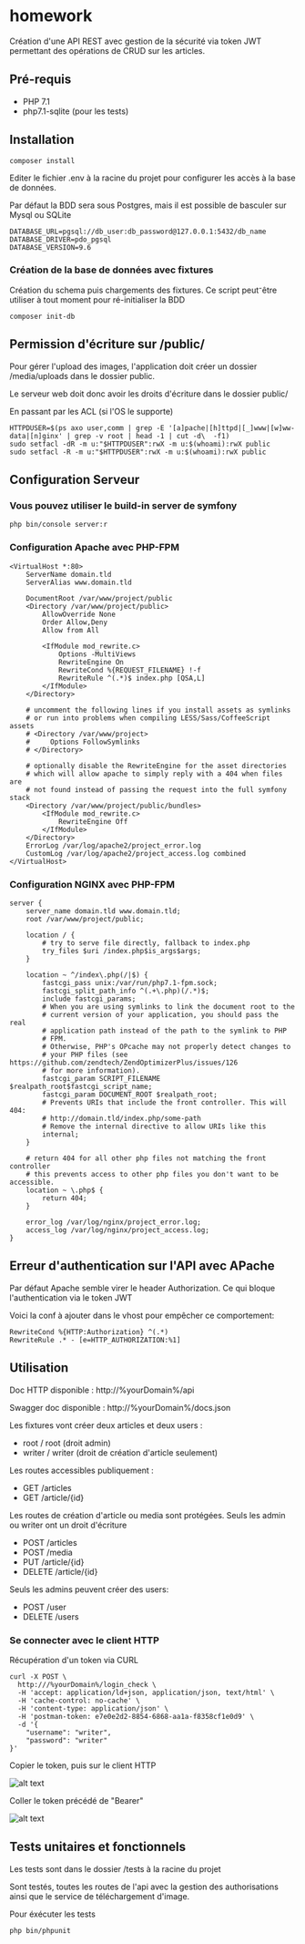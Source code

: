 # homework

Création d'une API REST avec gestion de la sécurité via token JWT permettant des opérations de CRUD sur les articles.

## Pré-requis

- PHP 7.1
- php7.1-sqlite (pour les tests)

## Installation

```text
composer install
```

Editer le fichier .env à la racine du projet pour configurer les accès à la base de données.

Par défaut la BDD sera sous Postgres, mais il est possible de basculer sur Mysql ou SQLite

```text
DATABASE_URL=pgsql://db_user:db_password@127.0.0.1:5432/db_name
DATABASE_DRIVER=pdo_pgsql
DATABASE_VERSION=9.6
```

### Création de la base de données avec fixtures

Création du schema puis chargements des fixtures.
Ce script peut⁻être utiliser à tout moment pour ré-initialiser la BDD

```text
composer init-db
```

## Permission d'écriture sur /public/
Pour gérer l'upload des images, l'application doit créer un dossier /media/uploads dans le dossier public.

Le serveur web doit donc avoir les droits d'écriture dans le dossier public/

En passant par les ACL (si l'OS le supporte)

```text
HTTPDUSER=$(ps axo user,comm | grep -E '[a]pache|[h]ttpd|[_]www|[w]ww-data|[n]ginx' | grep -v root | head -1 | cut -d\  -f1)
sudo setfacl -dR -m u:"$HTTPDUSER":rwX -m u:$(whoami):rwX public
sudo setfacl -R -m u:"$HTTPDUSER":rwX -m u:$(whoami):rwX public
```

## Configuration Serveur

### Vous pouvez utiliser le build-in server de symfony
```text
php bin/console server:r
```

### Configuration Apache avec PHP-FPM
```apacheconfig
<VirtualHost *:80>
    ServerName domain.tld
    ServerAlias www.domain.tld

    DocumentRoot /var/www/project/public
    <Directory /var/www/project/public>
        AllowOverride None
        Order Allow,Deny
        Allow from All

        <IfModule mod_rewrite.c>
            Options -MultiViews
            RewriteEngine On
            RewriteCond %{REQUEST_FILENAME} !-f
            RewriteRule ^(.*)$ index.php [QSA,L]
        </IfModule>
    </Directory>

    # uncomment the following lines if you install assets as symlinks
    # or run into problems when compiling LESS/Sass/CoffeeScript assets
    # <Directory /var/www/project>
    #     Options FollowSymlinks
    # </Directory>

    # optionally disable the RewriteEngine for the asset directories
    # which will allow apache to simply reply with a 404 when files are
    # not found instead of passing the request into the full symfony stack
    <Directory /var/www/project/public/bundles>
        <IfModule mod_rewrite.c>
            RewriteEngine Off
        </IfModule>
    </Directory>
    ErrorLog /var/log/apache2/project_error.log
    CustomLog /var/log/apache2/project_access.log combined
</VirtualHost>
```

### Configuration NGINX avec PHP-FPM

```text
server {
    server_name domain.tld www.domain.tld;
    root /var/www/project/public;

    location / {
        # try to serve file directly, fallback to index.php
        try_files $uri /index.php$is_args$args;
    }

    location ~ ^/index\.php(/|$) {
        fastcgi_pass unix:/var/run/php7.1-fpm.sock;
        fastcgi_split_path_info ^(.+\.php)(/.*)$;
        include fastcgi_params;
        # When you are using symlinks to link the document root to the
        # current version of your application, you should pass the real
        # application path instead of the path to the symlink to PHP
        # FPM.
        # Otherwise, PHP's OPcache may not properly detect changes to
        # your PHP files (see https://github.com/zendtech/ZendOptimizerPlus/issues/126
        # for more information).
        fastcgi_param SCRIPT_FILENAME $realpath_root$fastcgi_script_name;
        fastcgi_param DOCUMENT_ROOT $realpath_root;
        # Prevents URIs that include the front controller. This will 404:
        # http://domain.tld/index.php/some-path
        # Remove the internal directive to allow URIs like this
        internal;
    }

    # return 404 for all other php files not matching the front controller
    # this prevents access to other php files you don't want to be accessible.
    location ~ \.php$ {
        return 404;
    }

    error_log /var/log/nginx/project_error.log;
    access_log /var/log/nginx/project_access.log;
}
```

## Erreur d'authentication sur l'API avec APache
Par défaut Apache semble virer le header Authorization. Ce qui bloque l'authentication via le token JWT

Voici la conf à ajouter dans le vhost pour empêcher ce comportement:
```apacheconfig
RewriteCond %{HTTP:Authorization} ^(.*)
RewriteRule .* - [e=HTTP_AUTHORIZATION:%1] 
```

## Utilisation

Doc HTTP disponible : http://%yourDomain%/api

Swagger doc disponible : http://%yourDomain%/docs.json

Les fixtures vont créer deux articles et deux users : 

- root / root (droit admin)
- writer / writer (droit de création d'article seulement)

Les routes accessibles publiquement :

- GET /articles
- GET /article/{id}

Les routes de création d'article ou media sont protégées. Seuls les admin ou writer ont un droit d'écriture

- POST /articles
- POST /media
- PUT /article/{id}
- DELETE /article/{id}

Seuls les admins peuvent créer des users:

- POST /user
- DELETE /users

### Se connecter avec le client HTTP

Récupération d'un token via CURL 
```curl
curl -X POST \
  http:///%yourDomain%/login_check \
  -H 'accept: application/ld+json, application/json, text/html' \
  -H 'cache-control: no-cache' \
  -H 'content-type: application/json' \
  -H 'postman-token: e7e0e2d2-8854-6868-aa1a-f8358cf1e0d9' \
  -d '{
	"username": "writer",
	"password": "writer"
}'
```
Copier le token, puis sur le client HTTP

![alt text](doc/authorization1.png "Description goes here")

Coller le token précédé de "Bearer"

![alt text](doc/authorization2.png "Description goes here")

## Tests unitaires et fonctionnels

Les tests sont dans le dossier /tests à la racine du projet

Sont testés, toutes les routes de l'api avec la gestion des authorisations ainsi que le service de téléchargement d'image.

Pour éxécuter les tests

```
php bin/phpunit
```




